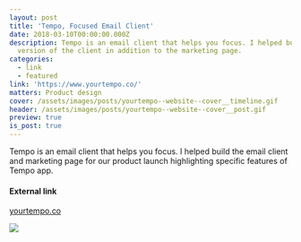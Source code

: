 ```yaml
---
layout: post
title: 'Tempo, Focused Email Client'
date: 2018-03-10T00:00:00.000Z
description: Tempo is an email client that helps you focus. I helped build the initial MVP
  version of the client in addition to the marketing page.
categories:
  - link
  - featured
link: 'https://www.yourtempo.co/'
matters: Product design
cover: /assets/images/posts/yourtempo--website--cover__timeline.gif
header: /assets/images/posts/yourtempo--website--cover__post.gif
preview: true
is_post: true
---
```

Tempo is an email client that helps you focus. I helped build the email client and marketing page for our product launch highlighting specific features of Tempo app.

#### External link

[yourtempo.co](https://www.yourtempo.co/)

![](../../assets/images/posts/yourtempo--website--content--0.png)
